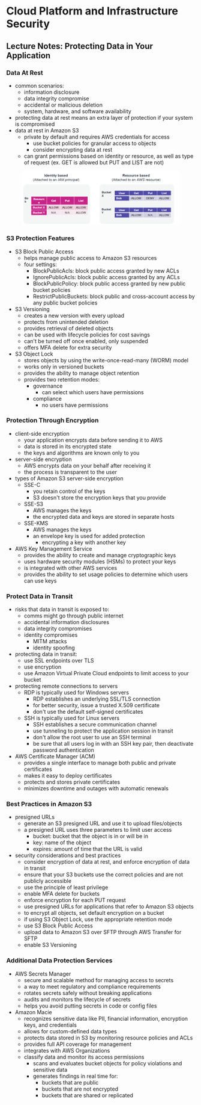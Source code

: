 # Cloud Platform and Infrastructure Security

## Lecture Notes: Protecting Data in Your Application

### Data At Rest

* common scenarios:
  * information disclosure
  * data integrity compromise
  * accidental or malicious deletion
  * system, hardware, and software availability
* protecting data at rest means an extra layer of protection if your system is compromised
* data at rest in Amazon S3
  * private by default and requires AWS credentials for access
    * use bucket policies for granular access to objects
    * consider encrypting data at rest
  * can grant permissions based on identity or resource, as well as type of request (ex. GET is allowed but PUT and LIST are not)

<figure><img src=".gitbook/assets/{5EDF25C1-66B1-466D-9CB7-68F0F45ED00C}.png" alt=""><figcaption></figcaption></figure>

### S3 Protection Features

* S3 Block Public Access
  * helps manage public access to Amazon S3 resources
  * four settings:
    * BlockPublicAcls: block public access granted by new ACLs
    * IgnorePublicAcls: block public access granted by any ACLs
    * BlockPublicPolicy: block public access granted by new public bucket policies
    * RestrictPublicBuckets: block public and cross-account access by any public bucket policies
* S3 Versioning
  * creates a new version with every upload
  * protects from unintended deletion
  * provides retrieval of deleted objects
  * can be used with lifecycle policies for cost savings
  * can't be turned off once enabled, only suspended
  * offers MFA delete for extra security
* S3 Object Lock
  * stores objects by using the write-once-read-many (WORM) model
  * works only in versioned buckets
  * provides the ability to manage object retention
  * provides two retention modes:
    * governance
      * can select which users have permissions
    * compliance
      * no users have permissions

### Protection Through Encryption

* client-side encryption
  * your application encrypts data before sending it to AWS
  * data is stored in its encrypted state
  * the keys and algorithms are known only to you
* server-side encryption
  * AWS encrypts data on your behalf after receiving it
  * the process is transparent to the user
* types of Amazon S3 server-side encryption
  * SSE-C
    * you retain control of the keys
    * S3 doesn't store the encryption keys that you provide
  * SSE-S3
    * AWS manages the keys
    * the encrypted data and keys are stored in separate hosts
  * SSE-KMS
    * AWS manages the keys
    * an envelope key is used for added protection
      * encrypting a key with another key
* AWS Key Management Service
  * provides the ability to create and manage cryptographic keys
  * uses hardware security modules (HSMs) to protect your keys
  * is integrated with other AWS services
  * provides the ability to set usage policies to determine which users can use keys

### Protect Data in Transit

* risks that data in transit is exposed to:
  * comms might go through public internet
  * accidental information disclosures
  * data integrity compromises
  * identity compromises
    * MITM attacks
    * identity spoofing
* protecting data in transit:
  * use SSL endpoints over TLS
  * use encryption
  * use Amazon Virtual Private Cloud endpoints to limit access to your bucket
* protecting remote connections to servers
  * RDP is typically used for Windows servers
    * RDP establishes an underlying SSL/TLS connection
    * for better security, issue a trusted X.509 certificate
    * don't use the default self-signed certificates
  * SSH is typically used for Linux servers
    * SSH establishes a secure communication channel
    * use tunneling to protect the application session in transit
    * don't allow the root user to use an SSH terminal
    * be sure that all users log in with an SSH key pair, then deactivate password authentication
* AWS Certificate Manager (ACM)
  * provides a single interface to manage both public and private certificates
  * makes it easy to deploy certificates
  * protects and stores private certificates
  * minimizes downtime and outages with automatic renewals

### Best Practices in Amazon S3

* presigned URLs
  * generate an S3 presigned URL and use it to upload files/objects
  * a presigned URL uses three parameters to limit user access
    * bucket: bucket that the object is in or will be in
    * key: name of the object
    * expires: amount of time that the URL is valid
* security considerations and best practices
  * consider encryption of data at rest, and enforce encryption of data in transit
  * ensure that your S3 buckets use the correct policies and are not publicly accessible
  * use the principle of least privilege
  * enable MFA delete for buckets
  * enforce encryption for each PUT request
  * use presigned URLs for applications that refer to Amazon S3 objects
  * to encrypt all objects, set default encryption on a bucket
  * if using S3 Object Lock, use the appropriate retention mode
  * use S3 Block Public Access
  * upload data to Amazon S3 over SFTP through AWS Transfer for SFTP
  * enable S3 Versioning

### Additional Data Protection Services

* AWS Secrets Manager
  * secure and scalable method for managing access to secrets
  * a way to meet regulatory and compliance requirements
  * rotates secrets safely without breaking applications
  * audits and monitors the lifecycle of secrets
  * helps you avoid putting secrets in code or config files
* Amazon Macie
  * recognizes sensitive data like PII, financial information, encryption keys, and credentials
  * allows for custom-defined data types
  * protects data stored in S3 by monitoring resource policies and ACLs
  * provides full API coverage for management
  * integrates with AWS Organizations
  * classify data and monitor its access permissions
    * scans and evaluates bucket objects for policy violations and sensitive data
    * generates findings in real time for:
      * buckets that are public
      * buckets that are not encrypted
      * buckets that are shared or replicated
